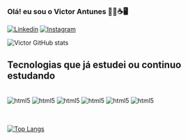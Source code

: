 ### Olá! eu sou o Victor Antunes 🙋‍♂️☕🖥️

[![Linkedin](https://img.shields.io/badge/LinkedIn-0077B5?style=for-the-badge&logo=linkedin&logoColor=white)](https://www.linkedin.com/in/victor-antunes/)
[![Instagram](https://img.shields.io/badge/Instagram-E4405F?style=for-the-badge&logo=instagram&logoColor=white)](https://www.instagram.com/victoran__/)

![Victor GitHub stats](https://github-readme-stats.vercel.app/api?username=victoran-tunes&show_icons=true&theme=radical)

## Tecnologias que já estudei ou continuo estudando

<div style="display: inline_block"><br/>
 <img align=center alt="html5" src="https://img.shields.io/badge/HTML-239120?style=for-the-badge&logo=html5&logoColor=white"/>
 <img align=center alt="html5" src="https://img.shields.io/badge/CSS3-1572B6?style=for-the-badge&logo=css3&logoColor=white"/>
 <img align=center alt="html5" src="https://img.shields.io/badge/Java-ED8B00?style=for-the-badge&logo=java&logoColor=white"/>
 <img align=center alt="html5" src="https://img.shields.io/badge/PHP-777BB4?style=for-the-badge&logo=php&logoColor=white"/>
 <img align=center alt="html5" src="https://img.shields.io/badge/Dart-0175C2?style=for-the-badge&logo=dart&logoColor=white"/>
  <img align=center alt="html5" src="https://img.shields.io/badge/Flutter-02569B?style=for-the-badge&logo=flutter&logoColor=white"/>
</div>
<br/>
<br/>

[![Top Langs](https://github-readme-stats.vercel.app/api/top-langs/?username=victoran-tunes)](https://github.com/anuraghazra/github-readme-stats)

